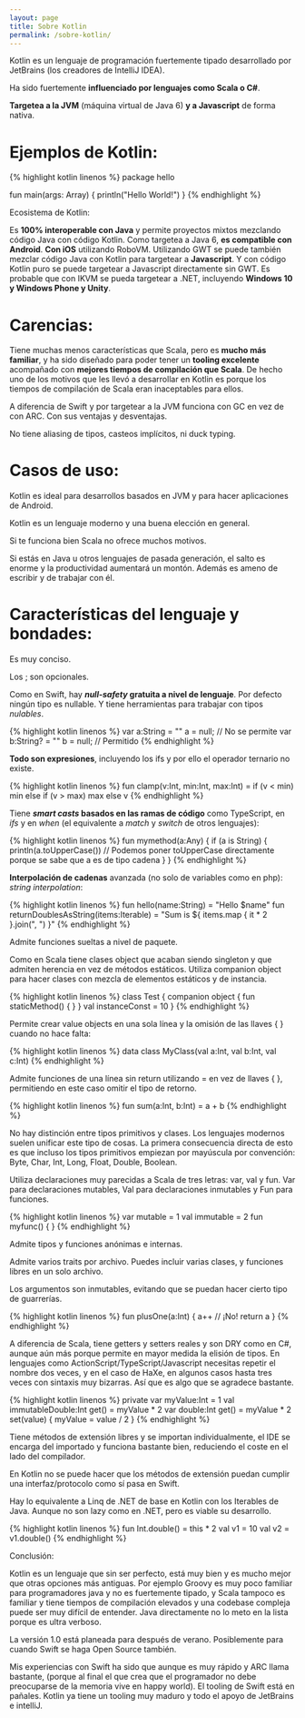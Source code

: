 ```yaml
---
layout: page
title: Sobre Kotlin
permalink: /sobre-kotlin/
---
```


Kotlin es un lenguaje de programación fuertemente tipado desarrollado por JetBrains (los creadores de IntelliJ IDEA).

Ha sido fuertemente **influenciado por lenguajes como Scala o C#**.

**Targetea a la JVM** (máquina virtual de Java 6) **y a Javascript** de forma nativa.

# Ejemplos de Kotlin:

{% highlight kotlin linenos %}
package hello
 
fun main(args: Array<String>) {
   println("Hello World!")
}
{% endhighlight %}

Ecosistema de Kotlin:

Es **100% interoperable con Java** y permite proyectos mixtos mezclando código Java con código Kotlin. Como targetea a Java 6, **es compatible con Android**. **Con iOS** utilizando RoboVM. Utilizando GWT se puede también mezclar código Java con Kotlin para targetear a **Javascript**. Y con código Kotlin puro se puede targetear a Javascript directamente sin GWT. Es probable que con IKVM se pueda targetear a .NET, incluyendo **Windows 10 y Windows Phone y Unity**.

# Carencias:
Tiene muchas menos características que Scala, pero es **mucho más familiar**, y ha sido diseñado para poder tener un **tooling excelente** acompañado con **mejores tiempos de compilación que Scala**. De hecho uno de los motivos que les llevó a desarrollar en Kotlin es porque los tiempos de compilación de Scala eran inaceptables para ellos.

A diferencia de Swift y por targetear a la JVM funciona con GC en vez de con ARC. Con sus ventajas y desventajas.

No tiene aliasing de tipos, casteos implícitos, ni duck typing.

# Casos de uso:
Kotlin es ideal para desarrollos basados en JVM y para hacer aplicaciones de Android.

Kotlin es un lenguaje moderno y una buena elección en general.

Si te funciona bien Scala no ofrece muchos motivos.

Si estás en Java u otros lenguajes de pasada generación, el salto es enorme y la productividad aumentará un montón. Además es ameno de escribir y de trabajar con él.

# Características del lenguaje y bondades:
Es muy conciso.

Los ; son opcionales.

Como en Swift, hay ***null-safety* gratuita a nivel de lenguaje**. Por defecto ningún tipo es nullable. Y tiene herramientas para trabajar con tipos *nulables*.

{% highlight kotlin linenos  %}
var a:String = ""
a = null; // No se permite
var b:String? = ""
b = null; // Permitido
{% endhighlight %}

**Todo son expresiones**, incluyendo los ifs y por ello el operador ternario no existe.

{% highlight kotlin linenos %}
fun clamp(v:Int, min:Int, max:Int) = if (v < min) min else if (v > max) max else v
{% endhighlight %}

Tiene ***smart casts* basados en las ramas de código** como TypeScript, en *ifs* y en *when* (el equivalente a *match* y *switch* de otros lenguajes):

{% highlight kotlin linenos %}
fun mymethod(a:Any) {
  if (a is String) {
    println(a.toUpperCase()) // Podemos poner toUpperCase directamente porque se sabe que a es de tipo cadena
  }
}
{% endhighlight %}

**Interpolación de cadenas** avanzada (no solo de variables como en php): *string interpolation*:

{% highlight kotlin linenos %}
fun hello(name:String) = "Hello $name"
fun returnDoublesAsString(items:Iterable<Int>) = "Sum is ${ items.map { it * 2 }.join(", ") }"
{% endhighlight %}

Admite funciones sueltas a nivel de paquete.

Como en Scala tiene clases object que acaban siendo singleton y que admiten herencia en vez de métodos estáticos. Utiliza companion object para hacer clases con mezcla de elementos estáticos y de instancia.

{% highlight kotlin linenos %}
class Test {
  companion object { fun staticMethod() { } }
  val instanceConst = 10
}
{% endhighlight %}

Permite crear value objects en una sola línea y la omisión de las llaves { } cuando no hace falta:

{% highlight kotlin linenos %}
data class MyClass(val a:Int, val b:Int, val c:Int)
{% endhighlight %}

Admite funciones de una línea sin return utilizando = en vez de llaves { }, permitiendo en este caso omitir el tipo de retorno.


{% highlight kotlin linenos %}
fun sum(a:Int, b:Int) = a + b
{% endhighlight %}

No hay distinción entre tipos primitivos y clases. Los lenguajes modernos suelen unificar este tipo de cosas. La primera consecuencia directa de esto es que incluso los tipos primitivos empiezan por mayúscula por convención: Byte, Char, Int, Long, Float, Double, Boolean.

Utiliza declaraciones muy parecidas a Scala de tres letras: var, val y fun. Var para declaraciones mutables, Val para declaraciones inmutables y Fun para funciones.


{% highlight kotlin linenos %}
var mutable = 1
val immutable = 2
fun myfunc() { }
{% endhighlight %}

Admite tipos y funciones anónimas e internas.

Admite varios traits por archivo. Puedes incluir varias clases, y funciones libres en un solo archivo.

Los argumentos son inmutables, evitando que se puedan hacer cierto tipo de guarrerías.

{% highlight kotlin linenos %}
fun plusOne(a:Int) {
    a++ // ¡No!
    return a
}
{% endhighlight %}

A diferencia de Scala, tiene getters y setters reales y son DRY como en C#, aunque aún más porque permite en mayor medida la elisión de tipos. En lenguajes como ActionScript/TypeScript/Javascript necesitas repetir el nombre dos veces, y en el caso de HaXe, en algunos casos hasta tres veces con sintaxis muy bizarras. Así que es algo que se agradece bastante.

{% highlight kotlin linenos %}
private var myValue:Int = 1
val immutableDouble:Int get() = myValue * 2
var double:Int
  get() = myValue * 2
  set(value) { myValue = value / 2 }
{% endhighlight %}

Tiene métodos de extensión libres y se importan individualmente, el IDE se encarga del importado y funciona bastante bien, reduciendo el coste en el lado del compilador.

En Kotlin no se puede hacer que los métodos de extensión puedan cumplir una interfaz/protocolo como sí pasa en Swift.

Hay lo equivalente a Linq de .NET de base en Kotlin con los Iterables de Java. Aunque no son lazy como en .NET, pero es viable su desarrollo.

{% highlight kotlin linenos %}
fun Int.double() = this * 2
val v1 = 10
val v2 = v1.double()
{% endhighlight %}

Conclusión:

Kotlin es un lenguaje que sin ser perfecto, está muy bien y es mucho mejor que otras opciones más antiguas. Por ejemplo Groovy es muy poco familiar para programadores java y no es fuertemente tipado, y Scala tampoco es familiar y tiene tiempos de compilación elevados y una codebase compleja puede ser muy difícil de entender. Java directamente no lo meto en la lista porque es ultra verboso.

La versión 1.0 está planeada para después de verano. Posiblemente para cuando Swift se haga Open Source también.

Mis experiencias con Swift ha sido que aunque es muy rápido y ARC llama bastante, (porque al final el que crea que el programador no debe preocuparse de la memoria vive en happy world). El tooling de Swift está en pañales. Kotlin ya tiene un tooling muy maduro y todo el apoyo de JetBrains e intelliJ.
